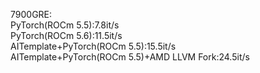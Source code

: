 7900GRE:  
PyTorch(ROCm 5.5):7.8it/s  
PyTorch(ROCm 5.6):11.5it/s  
AITemplate+PyTorch(ROCm 5.5):15.5it/s  
AITemplate+PyTorch(ROCm 5.5)+AMD LLVM Fork:24.5it/s  
